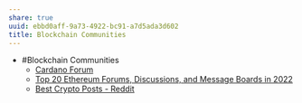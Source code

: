 ```yaml
---
share: true
uuid: ebbd0aff-9a73-4922-bc91-a7d5ada3d602
title: Blockchain Communities
---
```

* #Blockchain Communities
	* [Cardano Forum](https://forum.cardano.org/)
	* [Top 20 Ethereum Forums, Discussions, and Message Boards in 2022](https://blog.feedspot.com/ethereum_forums/)
	* [Best Crypto Posts - Reddit](https://old.reddit.com/t/cryptocurrency/)